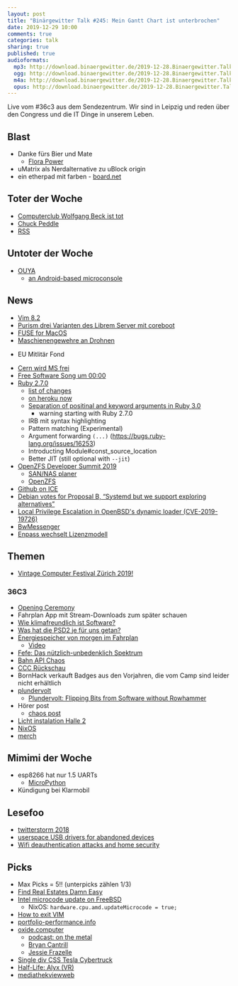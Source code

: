 ```yaml
---
layout: post
title: "Binärgewitter Talk #245: Mein Gantt Chart ist unterbrochen"
date: 2019-12-29 10:00
comments: true
categories: talk
sharing: true
published: true
audioformats:
  mp3: http://download.binaergewitter.de/2019-12-28.Binaergewitter.Talk.245.mp3
  ogg: http://download.binaergewitter.de/2019-12-28.Binaergewitter.Talk.245.ogg
  m4a: http://download.binaergewitter.de/2019-12-28.Binaergewitter.Talk.245.m4a
  opus: http://download.binaergewitter.de/2019-12-28.Binaergewitter.Talk.245.opus
---
```

Live vom #36c3 aus dem Sendezentrum. Wir sind in Leipzig und reden über den Congress und die IT Dinge in unserem Leben.

## Blast
- Danke fürs Bier und Mate
  * [Flora Power](https://www.flora-power.de/)
- uMatrix als Nerdalternative zu uBlock origin
- ein etherpad mit farben - [board.net](board.net)

## Toter der Woche
- [Computerclub Wolfgang Beck ist tot]( https://www.heise.de/newsticker/meldung/WDR-Computerclub-Wolfgang-Back-ist-tot-4620607.html )
- [Chuck Peddle](https://www.heise.de/newsticker/meldung/Zum-Tode-von-Chuck-Peddle-Vater-des-MOS-6502-Prozessors-4621792.html )
- [RSS](https://mjtsai.com/blog/2019/12/26/apple-news-no-longer-supports-rss/ )

## Untoter der Woche
- [OUYA]( http://cweiske.de/tagebuch/stouyapi.htm )
  * [an Android-based microconsole]( https://en.wikipedia.org/wiki/Ouya )

## News
- [Vim 8.2]( https://www.vim.org/vim-8.2-released.php )
- [Purism drei Varianten des Librem Server mit coreboot]( https://www.heise.de/newsticker/meldung/Rack-Server-mit-offener-BIOS-Alternative-Coreboot-4619206.html )
- [FUSE for MacOS]( https://www.theregister.co.uk/2019/12/16/fuse_for_macos_why_a_popular_open_source_library_became_closed_source_and_commercially_licensed/ )
- [Maschienengewehre an Drohnen](https://tech.slashdot.org/story/19/12/13/1840229/turkey-is-getting-military-drones-armed-with-machine-guns )
 * EU Mitlitär Fond
- [Cern wird MS frei](https://www.pro-linux.de/news/1/27689/cern-beginnt-mit-abkehr-von-microsoft.html )
- [Free Software Song um 00:00]( 
https://www.youtube.com/watch?v=9sJUDx7iEJw ) 
- [Ruby 2.7.0]( https://www.ruby-lang.org/en/news/2019/12/25/ruby-2-7-0-relezased/ )
  * [list of changes]( https://prathamesh.tech/2019/12/25/all-you-need-to-know-about-ruby-2-7/ )
  * [on heroku now]( https://blog.heroku.com/ruby-2-7-0-holiday-release )
  * [Separation of positinal and keyword arguments in Ruby 3.0]( https://www.ruby-lang.org/en/news/2019/12/12/separation-of-positional-and-keyword-arguments-in-ruby-3-0/ )
    - warning starting with Ruby 2.7.0
  * IRB mit syntax highlighting
  * Pattern matching (Experimental)
  * Argument forwarding `(...)` (https://bugs.ruby-lang.org/issues/16253)
  * Introducting Module#const_source_location 
  * Better JIT (still optional with `--jit`)
- [OpenZFS Developer Summit 2019]( http://www.open-zfs.org/wiki/OpenZFS_Developer_Summit_2019 )
  * [SAN/NAS planer]( https://www.osnexus.com/zfs-designer )
  * [OpenZFS]( https://twitter.com/FreeBSDHelp/status/1191626200428367873 )
- [Github on ICE]( https://www.heise.de/newsticker/meldung/GitHub-archiviert-Software-fuer-1000-Jahre-im-Eis-4585612.html )
- [Debian votes for Proposal B, “Systemd but we support exploring alternatives”]( https://news.ycombinator.com/item?id=21896703 )
- [Local Privilege Escalation in OpenBSD's dynamic loader (CVE-2019-19726)]( https://www.qualys.com/2019/12/11/cve-2019-19726/local-privilege-escalation-openbsd-dynamic-loader.txt )
- [BwMessenger](https://www.heise.de/newsticker/meldung/Open-Source-Bundeswehr-baut-eigene-verschluesselte-Messenger-App-4623404.html )
- [Enpass wechselt Lizenzmodell](https://www.enpass.io/pricing/ )

## Themen
- [Vintage Computer Festival Zürich 2019!]( https://twitter.com/VCFe_CH/status/1195733987685273601 )

### 36C3
- [Opening Ceremony]( https://media.ccc.de/v/36c3-11223-opening_ceremony)
- Fahrplan App mit Stream-Downloads zum später schauen
- [Wie klimafreundlich ist Software?](https://media.ccc.de/v/36c3-10852-wie_klimafreundlich_ist_software)
- [Was hat die PSD2 je für uns getan?](https://fahrplan.events.ccc.de/congress/2019/Fahrplan/events/10717.html)
- [Energiespeicher von morgen im Fahrplan](https://fahrplan.events.ccc.de/congress/2019/Fahrplan/events/11119.html)
  * [Video](https://media.ccc.de/v/36c3-11119-energiespeicher_von_heute_fur_die_energie_von_morgen)
- [Fefe: Das nützlich-unbedenklich Spektrum]( https://fahrplan.events.ccc.de/congress/2019/Fahrplan/events/10608.html)
- [Bahn API Chaos]( https://marudor.de/ )
- [CCC Rückschau](https://media.ccc.de/v/36c3-11225-der_dezentrale_jahresruckblick_des_ccc)
- BornHack verkauft Badges aus den Vorjahren, die vom Camp sind leider nicht erhältlich
- [plundervolt](https://plundervolt.com/)
  * [Plundervolt: Flipping Bits from Software without Rowhammer](https://media.ccc.de/v/36c3-10883-plundervolt_flipping_bits_from_software_without_rowhammer)
- Hörer post
  * [chaos post]( https://twitter.com/c3postoffice)
- [Licht instalation Halle 2]( https://twitter.com/l33tname/status/1211035447931101194)
- [NixOS]( https://nixos.org/)
- [merch]( https://c3foc.net/)

## Mimimi der Woche
- esp8266 hat nur 1.5 UARTs
  * [MicroPython](https://micropython.org/)
- Kündigung bei Klarmobil

## Lesefoo
* [twitterstorm 2018](https://www.buzzfeed.com/tomphillips/twitterstorm-2018)
* [userspace USB drivers for abandoned devices](https://blog.benjojo.co.uk/post/userspace-usb-drivers)
* [Wifi deauthentication attacks and home security](https://mjg59.dreamwidth.org/53968.html)

## Picks
- Max Picks = 5!! (unterpicks zählen 1/3)
- [Find Real Estates Damn Easy]( https://github.com/orangecoding/fredy )
- [Intel microcode update on FreeBSD]( https://www.thomas-krenn.com/en/wiki/Update_Intel_Microcode_on_FreeBSD )
  - NixOS: `hardware.cpu.amd.updateMicrocode = true;`
- [How to exit VIM](https://github.com/hakluke/how-to-exit-vim#the-pythonic-way)
- [portfolio-performance.info]( http://portfolio-performance.info )
- [oxide.computer](https://oxide.computer/)
  * [podcast: on the metal](https://oxide.computer/blog/categories/on-the-metal/)
  * [Bryan Cantrill]( http://dtrace.org/blogs/bmc/2019/12/02/the-soul-of-a-new-computer-company/ )
  * [Jessie Frazelle]( https://blog.jessfraz.com/post/born-in-a-garage/ )
- [Single div CSS Tesla Cybertruck]( https://codepen.io/lynnandtonic/full/NWWmzjr )
- [Half-Life: Alyx (VR)]( https://www.youtube.com/watch?v=O2W0N3uKXmo )
- [mediathekviewweb]( https://mediathekviewweb.de )
